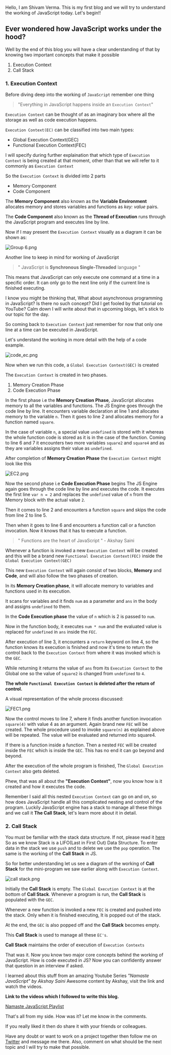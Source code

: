 Hello, I am Shivam Verma. This is my first blog and we will try to understand the working of JavaScript today. Let's begin!!

## Ever wondered how JavaScript works under the hood?     

Well by the end of this blog you will have a clear understanding of that by knowing two important concepts that make it possible
1. Execution Context
2. Call Stack         

### 1. Execution Context

Before diving deep into the working of `JavaScript` remember one thing

> "Everything in JavaScript happens inside an `Execution Context`" 

`Execution Context` can be thought of as an imaginary box where all the storage as well as code execution happens. 

`Execution Context(EC)` can be classified into two main types:
- Global Execution Context(GEC)
- Functional Execution Context(FEC)

I will specify during further explaination that which type of `Execution Context` is being created at that moment, other than that we will refer to it commonly as `Execution Context`

So the `Execution Context` is divided into 2 parts
- Memory Component
- Code Component
 
The **Memory Component** also known as the **Variable Environment** allocates memory and stores variables and functions as *key: value* pairs.

The **Code Component** also known as the **Thread of Execution** runs through the JavaScript program and executes line by line.

Now if I may present the `Execution Context` visually as a diagram it can be shown as:

![Group 6.png](https://cdn.hashnode.com/res/hashnode/image/upload/v1611776579826/9DOXVBrgh.png)

Another line to keep in mind for working of JavaScript
> " JavaScript is **Synchronous Single-Threaded** language "

This means that JavaScript can only execute one command at a time in a specific order. It can only go to the next line only if the current line is finished executing.

I know you might be thinking that, What about asynchronous programming in JavaScript? Is there no such concept? Did I get fooled by that tutorial on YouTube?
Calm down I will write about that in upcoming blogs, let's stick to our topic for the day.

So coming back to `Execution Context` just remember for now that only one line at a time can be executed in JavaScript.

Let's understand the working in more detail with the help of a code example.

![code_ec.png](https://cdn.hashnode.com/res/hashnode/image/upload/v1611832015671/EjLaexeUw.png)


Now when we run this code, a `Global Execution Context(GEC)` is created

The `Execution Context` is created in two phases.
1. Memory Creation Phase
2. Code Execution Phase

In the first phase i.e the **Memory Creation Phase**, JavaScript allocates memory to all the variables and functions.
The JS Engine goes through the code line by line. It encounters variable declaration at line 1 and allocates memory to the variable `n`. Then it goes to line 2 and allocates memory for a function named `square`.

In the case of variable `n`, a special value `undefined` is stored with it whereas the whole function code is stored as it is in the case of the function.
Coming to line 6 and 7 it encounters two more variables `square2` and `square4` and as they are variables assigns their value as `undefined`.

After completion of **Memory Creation Phase** the `Execution Context` might look like this

![EC2.png](https://cdn.hashnode.com/res/hashnode/image/upload/v1611834569752/7qZBtgAcE.png)

Now the second phase i.e **Code Execution Phase** begins
The JS Engine again goes through the code line by line and executes the code.
It executes the first line `var n = 2` and replaces the `undefined` value of `n` from the Memory block with the actual value `2`.

Then it comes to line 2 and encounters a function `square` and skips the code from line 2 to line 5.

Then when it goes to line 6 and encounters a function call or a function invocation.
Now it knows that it has to execute a function.

> " Functions are the heart of JavaScript " - Akshay Saini

Whenever a function is invoked a new `Execution Context` will be created and this will be a brand new `Functional Execution Context(FEC)` inside the `Global Execution Context(GEC)`

This new `Execution Context` will again consist of two blocks, **Memory** and **Code**, and will also follow the two phases of creation.

In its **Memory Creation phase**, it will allocate memory to variables and functions used in its execution.

It scans for variables and it finds `num` as a parameter and `ans` in the body and assigns `undefined` to them.

In the **Code Execution phase** the value of `n` which is 2 is passed to `num`.

Now in the function body, it executes `num * num` and the evaluated value is replaced for `undefined` in `ans` inside the `FEC`.

After execution of line 3, it encounters a `return` keyword on line 4, so the function knows its execution is finished and now it's time to return the control back to the `Execution Context` from where it was invoked which is the `GEC`.

While returning it returns the value of `ans` from its `Execution Context` to the Global one so the value of `square2` is changed from `undefined` to `4`.

**The whole `Functional Execution Context` is deleted after the return of control.**

A visual representation of the whole process discussed: 

![FEC1.png](https://cdn.hashnode.com/res/hashnode/image/upload/v1611861952440/MPoJltLlU.png)

Now the control moves to line 7, where it finds another function invocation `square(4)` with value 4 as an argument. Again brand new `FEC` will be created. The whole procedure used to invoke `square(n)` as explained above will be repeated. The value will be evaluated and returned into square4.

If there is a function inside a function. Then a nested `FEC` will be created inside the `FEC` which is inside the `GEC`. This has no end it can go beyond and beyond.

After the execution of the whole program is finished, The `Global Execution Context` also gets deleted.

Phew, that was all about the **"Execution Context"**, now you know how is it created and how it executes the code.

Remember I said all this nested `Execution Context` can go on and on, so how does JavaScript handle all this complicated nesting and control of the program.
Luckily JavaScript engine has a stack to manage all these things and we call it 
**The Call Stack**, let's learn more about it in detail.

### 2. Call Stack
You must be familiar with the stack data structure. If not, please read it [here](https://www.geeksforgeeks.org/stack-data-structure/#:~:text=Stack%20is%20a%20linear%20data,one%20another%20in%20the%20canteen.)
So as we know Stack is a LIFO(Last in First Out) Data Structure.
To enter data in the stack we use `push` and to delete we use the `pop` operation.
The same is the working of the **Call Stack** in JS.

So for better understanding let us see a diagram of the working of **Call Stack** for the mini-program we saw earlier along with `Execution Context`.

![call stack.png](https://cdn.hashnode.com/res/hashnode/image/upload/v1611863907602/5oqYN3PEv.png)

Initially the **Call Stack** is empty.
The `Global Execution Context` is at the bottom of **Call Stack**. Whenever a program is run, the **Call Stack** is populated with the `GEC`.

Whenever a new function is invoked a new `FEC` is created and pushed into the stack. Only when it is finished executing, It is popped out of the stack.

At the end, the `GEC` is also popped off and the **Call Stack** becomes empty.

This **Call Stack** is used to manage all these `EC's`.

**Call Stack** maintains the order of execution of `Execution Contexts`

That was it. Now you know two major core concepts behind the working of JavaScript.
How is code executed in JS? 
Now you can confidently answer that question in an interview if asked.

I learned about this stuff from an amazing Youtube Series 
*"Namaste JavaScript" by Akshay Saini*
Awesome content by Akshay, visit the link and watch the videos.
 
**Link to the videos which I followed to write this blog.**

 [Namaste JavaScript Playlist](https://www.youtube.com/playlist?list=PLlasXeu85E9cQ32gLCvAvr9vNaUccPVNP) 

That's all from my side.
How was it? Let me know in the comments.

If you really liked it then do share it with your friends or colleagues.

Have any doubt or want to work on a project together then follow me on [Twitter](https://twitter.com/the_shivamverma) and message me there.
Also, comment on what should be the next topic and I will try to make that possible.
